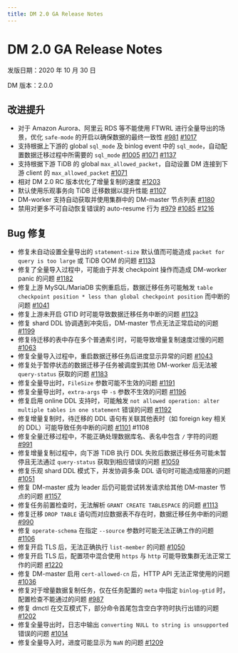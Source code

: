```yaml
---
title: DM 2.0 GA Release Notes
---
```


# DM 2.0 GA Release Notes

发版日期：2020 年 10 月 30 日

DM 版本：2.0.0

## 改进提升

- 对于 Amazon Aurora、阿里云 RDS 等不能使用 FTWRL 进行全量导出的场景，优化 `safe-mode` 的开启以确保数据的最终一致性 [#981](https://github.com/pingcap/dm/pull/981) [#1017](https://github.com/pingcap/dm/pull/1017)
- 支持根据上下游的 global `sql_mode` 及 binlog event 中的 `sql_mode`，自动配置数据迁移过程中所需要的 `sql_mode` [#1005](https://github.com/pingcap/dm/pull/1005) [#1071](https://github.com/pingcap/dm/pull/1071) [#1137](https://github.com/pingcap/dm/pull/1137)
- 支持根据下游 TiDB 的 global `max_allowed_packet`，自动设置 DM 连接到下游 client 的 `max_allowed_packet` [#1071](https://github.com/pingcap/dm/pull/1071)
- 相对 DM 2.0 RC 版本优化了增量复制的速度 [#1203](https://github.com/pingcap/dm/pull/1203)
- 默认使用乐观事务向 TiDB 迁移数据以提升性能 [#1107](https://github.com/pingcap/dm/pull/1107)
- DM-worker 支持自动获取并使用集群中的 DM-master 节点列表 [#1180](https://github.com/pingcap/dm/pull/1180)
- 禁用对更多不可自动恢复错误的 auto-resume 行为 [#979](https://github.com/pingcap/dm/pull/#979) [#1085](https://github.com/pingcap/dm/pull/1085) [#1216](https://github.com/pingcap/dm/pull/1216)

## Bug 修复

- 修复未自动设置全量导出的 `statement-size` 默认值而可能造成 `packet for query is too large` 或 TiDB OOM 的问题 [#1133](https://github.com/pingcap/dm/pull/1133)
- 修复了全量导入过程中，可能由于并发 checkpoint 操作而造成 DM-worker panic 的问题 [#1182](https://github.com/pingcap/dm/pull/1182)
- 修复上游 MySQL/MariaDB 实例重启后，数据迁移任务可能触发 `table checkpoint position * less than global checkpoint position` 而中断的问题 [#1041](https://github.com/pingcap/dm/pull/1041)
- 修复上游未开启 GTID 时可能导致数据迁移任务中断的问题 [#1123](https://github.com/pingcap/dm/pull/1123)
- 修复 shard DDL 协调遇到冲突后，DM-master 节点无法正常启动的问题 [#1199](https://github.com/pingcap/dm/pull/1199)
- 修复待迁移的表中存在多个普通索引时，可能导致增量复制速度过慢的问题 [#1063](https://github.com/pingcap/dm/pull/1063)
- 修复全量导入过程中，重启数据迁移任务后进度显示异常的问题 [#1043](https://github.com/pingcap/dm/pull/1043)
- 修复处于暂停状态的数据迁移子任务被调度到其他 DM-worker 后无法被 `query-status` 获取的问题 [#1183](https://github.com/pingcap/dm/pull/1183)
- 修复全量导出时，`FileSize` 参数可能不生效的问题 [#1191](https://github.com/pingcap/dm/pull/1191)
- 修复全量导出时，`extra-args` 中 `-s` 参数不生效的问题 [#1196](https://github.com/pingcap/dm/pull/1196)
- 修复启用 online DDL 支持时，可能触发 `not allowed operation: alter multiple tables in one statement` 错误的问题 [#1192](https://github.com/pingcap/dm/pull/1192)
- 修复增量复制时，待迁移的 DDL 语句有关联其他表时（如 foreign key 相关的 DDL）可能导致任务中断的问题 [#1101](https://github.com/pingcap/dm/pull/1101) #1108
- 修复全量迁移过程中，不能正确处理数据库名、表名中包含 `/` 字符的问题 [#991](https://github.com/pingcap/dm/pull/991)
- 修复增量复制过程中，向下游 TiDB 执行 DDL 失败后数据迁移任务可能未暂停且无法通过 `query-status` 获取到相应错误的问题 [#1059](https://github.com/pingcap/dm/pull/1059)
- 修复乐观 shard DDL 模式下，并发协调多条 DDL 语句时可能造成阻塞的问题 [#1051](https://github.com/pingcap/dm/pull/1051)
- 修复 DM-master 成为 leader 后仍可能尝试转发请求给其他 DM-master 节点的问题 [#1157](https://github.com/pingcap/dm/pull/1157)
- 修复任务前置检查时，无法解析 `GRANT CREATE TABLESPACE` 的问题 [#1113](https://github.com/pingcap/dm/pull/1113)
- 修复迁移 `DROP TABLE` 语句而对应数据表不存在时，数据迁移任务中断的问题 [#990](https://github.com/pingcap/dm/pull/990)
- 修复 `operate-schema` 在指定 `--source` 参数时可能无法正确工作的问题 [#1106](https://github.com/pingcap/dm/pull/1106)
- 修复开启 TLS 后，无法正确执行 `list-member` 的问题 [#1050](https://github.com/pingcap/dm/pull/1050)
- 修复开启 TLS 后，配置项中混合使用 `https` 与 `http` 可能导致集群无法正常工作的问题 [#1220](https://github.com/pingcap/dm/pull/1220)
- 修复 DM-master 启用 `cert-allowed-cn` 后，HTTP API 无法正常使用的问题 [#1036](https://github.com/pingcap/dm/pull/1036)
- 修复对于增量数据复制任务，仅在任务配置的 `meta` 中指定 `binlog-gtid` 时，配置检查不能通过的问题  [#987](https://github.com/pingcap/dm/pull/987)
- 修复 dmctl 在交互模式下，部分命令首尾包含空白字符时执行出错的问题 [#1202](https://github.com/pingcap/dm/pull/1202)
- 修复全量导出时，日志中输出 `converting NULL to string is unsupported` 错误的问题 [#1014](https://github.com/pingcap/dm/pull/1014)
- 修复全量导入时，进度可能显示为 `NaN` 的问题 [#1209](https://github.com/pingcap/dm/pull/1209)
